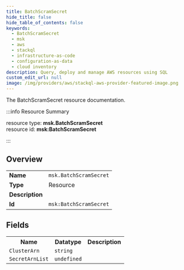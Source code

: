 ```yaml
---
title: BatchScramSecret
hide_title: false
hide_table_of_contents: false
keywords:
  - BatchScramSecret
  - msk
  - aws
  - stackql
  - infrastructure-as-code
  - configuration-as-data
  - cloud inventory
description: Query, deploy and manage AWS resources using SQL
custom_edit_url: null
image: /img/providers/aws/stackql-aws-provider-featured-image.png
---
```

The BatchScramSecret resource documentation.

:::info Resource Summary

<div class="row">
<div class="providerDocColumn">
<span>resource type:&nbsp;<b>msk.BatchScramSecret</b></span><br />
<span>resource id:&nbsp;<b>msk:BatchScramSecret</b></span><br />
</div>
</div>

:::

## Overview
<table><tbody>
<tr><td><b>Name</b></td><td><code>msk.BatchScramSecret</code></td></tr>
<tr><td><b>Type</b></td><td>Resource</td></tr>
<tr><td><b>Description</b></td><td></td></tr>
<tr><td><b>Id</b></td><td><code>msk:BatchScramSecret</code></td></tr>
</tbody></table>

## Fields
<table><tbody>
<tr><th>Name</th><th>Datatype</th><th>Description</th></tr>
<tr><td><code>ClusterArn</code></td><td><code>string</code></td><td></td></tr><tr><td><code>SecretArnList</code></td><td><code>undefined</code></td><td></td></tr>
</tbody></table>